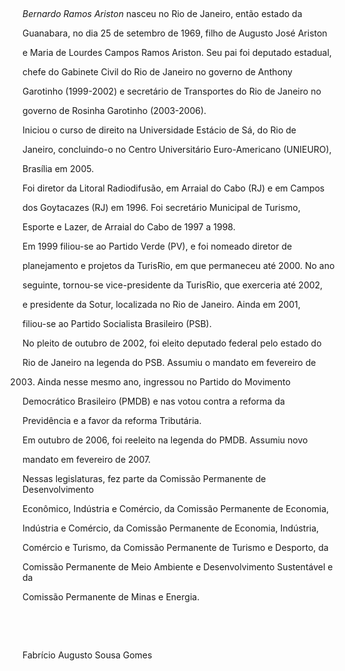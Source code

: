 

 



*Bernardo Ramos Ariston* nasceu no Rio de Janeiro, então estado da

Guanabara, no dia 25 de setembro de 1969, filho de Augusto José Ariston

e Maria de Lourdes Campos Ramos Ariston. Seu pai foi deputado estadual,

chefe do Gabinete Civil do Rio de Janeiro no governo de Anthony

Garotinho (1999-2002) e secretário de Transportes do Rio de Janeiro no

governo de Rosinha Garotinho (2003-2006).



Iniciou o curso de direito na Universidade Estácio de Sá, do Rio de

Janeiro, concluindo-o no Centro Universitário Euro-Americano (UNIEURO),

Brasília em 2005.



Foi diretor da Litoral Radiodifusão, em Arraial do Cabo (RJ) e em Campos

dos Goytacazes (RJ) em 1996. Foi secretário Municipal de Turismo,

Esporte e Lazer, de Arraial do Cabo de 1997 a 1998.



Em 1999 filiou-se ao Partido Verde (PV), e foi nomeado diretor de

planejamento e projetos da TurisRio, em que permaneceu até 2000. No ano

seguinte, tornou-se vice-presidente da TurisRio, que exerceria até 2002,

e presidente da Sotur, localizada no Rio de Janeiro. Ainda em 2001,

filiou-se ao Partido Socialista Brasileiro (PSB).



No pleito de outubro de 2002, foi eleito deputado federal pelo estado do

Rio de Janeiro na legenda do PSB. Assumiu o mandato em fevereiro de

2003. Ainda nesse mesmo ano, ingressou no Partido do Movimento

Democrático Brasileiro (PMDB) e nas votou contra a reforma da

Previdência e a favor da reforma Tributária.



Em outubro de 2006, foi reeleito na legenda do PMDB. Assumiu novo

mandato em fevereiro de 2007.



Nessas legislaturas, fez parte da Comissão Permanente de Desenvolvimento

Econômico, Indústria e Comércio, da Comissão Permanente de Economia,

Indústria e Comércio, da Comissão Permanente de Economia, Indústria,

Comércio e Turismo, da Comissão Permanente de Turismo e Desporto, da

Comissão Permanente de Meio Ambiente e Desenvolvimento Sustentável e da

Comissão Permanente de Minas e Energia.



 



 



Fabrício Augusto Sousa Gomes



 



